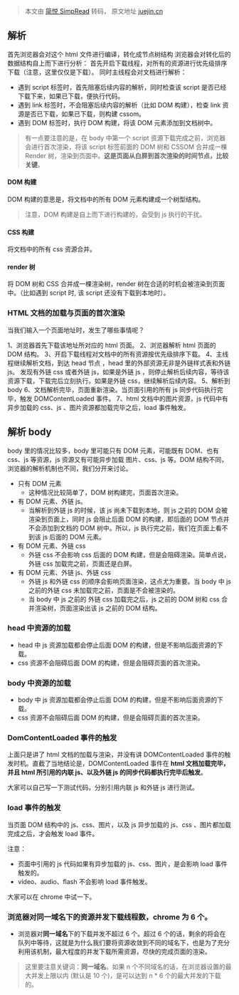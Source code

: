 > 本文由 [简悦 SimpRead](http://ksria.com/simpread/) 转码， 原文地址 [juejin.cn](https://juejin.cn/post/6844903623583891469?searchId=202310111123315FDEED241D604A6A6DA2)

## 解析
首先浏览器会对这个 html 文件进行编译，转化成节点树结构
浏览器会对转化后的数据结构自上而下进行分析：
首先开启下载线程，对所有的资源进行优先级排序下载（注意，这里仅仅是下载）。
同时主线程会对文档进行解析：

*   遇到 script 标签时，首先阻塞后续内容的解析，同时检查该 script 是否已经下载下来，如果已下载，便执行代码。
*   遇到 link 标签时，不会阻塞后续内容的解析（比如 DOM 构建），检查 link 资源是否已下载，如果已下载，则构建 cssom。
*   遇到 DOM 标签时，执行 DOM 构建，将该 DOM 元素添加到文档树中。

> 有一点要注意的是，在 body 中第一个 script 资源下载完成之前，浏览器会进行首次渲染，将该 script 标签前面的 DOM 树和 CSSOM 合并成一棵 Render 树，渲染到页面中。**这是页面从白屏到首次渲染的时间节点，比较关键**。

#### DOM 构建

DOM 构建的意思是，将文档中的所有 DOM 元素构建成一个树型结构。
> 注意，DOM 构建是自上而下进行构建的，会受到 js 执行的干扰。

#### CSS 构建
将文档中的所有 css 资源合并。

#### render 树
将 DOM 树和 CSS 合并成一棵渲染树，render 树在合适的时机会被渲染到页面中。（比如遇到 script 时, 该 script 还没有下载到本地时）。

### HTML 文档的加载与页面的首次渲染

当我们输入一个页面地址时，发生了哪些事情呢？

  1、浏览器首先下载该地址所对应的 html 页面。
  2、浏览器解析 html 页面的 DOM 结构。
  3、开启下载线程对文档中的所有资源按优先级排序下载。
  4、主线程继续解析文档，到达 head 节点 ，head 里的外部资源无非是外链样式表和外链 js。
  发现有外链 css 或者外链 js，如果是外链 js ，则停止解析后续内容，等待该资源下载，下载完后立刻执行。如果是外链 css，继续解析后续内容。
  5、解析到 body
 6、文档解析完毕，页面重新渲染。当页面引用的所有 js 同步代码执行完毕，触发 DOMContentLoaded 事件。
  7、html 文档中的图片资源，js 代码中有异步加载的 css、js 、图片资源都加载完毕之后，load 事件触发。

## 解析 body
body 里的情况比较多，body 里可能只有 DOM 元素，可能既有 DOM、也有 css、js 等资源，js 资源又有可能异步加载 图片、css、js 等。DOM 结构不同，浏览器的解析机制也不同，我们分开来讨论。

*   只有 DOM 元素
	*   这种情况比较简单了，DOM 树构建完，页面首次渲染。
*   有 DOM 元素、外链 js。
	*   当解析到外链 js 的时候，该 js 尚未下载到本地，则 js 之前的 DOM 会被渲染到页面上，同时 js 会阻止后面 DOM 的构建，即后面的 DOM 节点并不会添加到文档的 DOM 树中。所以，js 执行完之前，我们在页面上看不到该 js 后面的 DOM 元素。
*   有 DOM 元素、外链 css
	*   外链 css 不会影响 css 后面的 DOM 构建，但是会阻碍渲染。简单点说，外链 css 加载完之前，页面还是白屏。
*   有 DOM 元素、外链 js、外链 css
	*   外链 js 和外链 css 的顺序会影响页面渲染，这点尤为重要。当 body 中 js 之前的外链 css 未加载完之前，页面是不会被渲染的。
	*   当 body 中 js 之前的 外链 css 加载完之后，js 之前的 DOM 树和 css 合并渲染树，页面渲染出该 js 之前的 DOM 结构。


### head 中资源的加载

*   head 中 js 资源加载都会停止后面 DOM 的构建，但是不影响后面资源的下载。
*   css 资源不会阻碍后面 DOM 的构建，但是会阻碍页面的首次渲染。

### body 中资源的加载

*   body 中 js 资源加载都会停止后面 DOM 的构建，但是不影响后面资源的下载。
*   css 资源不会阻碍后面 DOM 的构建，但是会阻碍页面的首次渲染。

### DomContentLoaded 事件的触发

上面只是讲了 html 文档的加载与渲染，并没有讲 DOMContentLoaded 事件的触发时机。直截了当地结论是，DOMContentLoaded 事件在 **html 文档加载完毕，并且 html 所引用的内联 js、以及外链 js 的同步代码都执行完毕后触发**。

大家可以自己写一下测试代码，分别引用内联 js 和外链 js 进行测试。

### load 事件的触发

当页面 DOM 结构中的 js、css、图片，以及 js 异步加载的 js、css 、图片都加载完成之后，才会触发 load 事件。

注意：

*   页面中引用的 js 代码如果有异步加载的 js、css、图片，是会影响 load 事件触发的。
*   video、audio、flash 不会影响 load 事件触发。

大家可以在 chrome 中试一下。

### 浏览器对同一域名下的资源并发下载线程数，chrome 为 6 个。

*   浏览器对**同一域名**下的下载并发不超过 6 个。超过 6 个的话，剩余的将会在队列中等待，这就是为什么我们要将资源收敛到不同的域名下，也是为了充分利用该机制，最大程度的并发下载所需资源，尽快的完成页面的渲染。

> 这里要注意关键词：**同一域名**。如果 n 个不同域名的话，在浏览器设置的最大并发上限以内 (默认是 10 个)，是可以达到 n * 6 个的最大并发的下载的。

